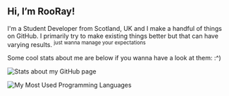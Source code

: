 ## Hi, I’m RooRay!

I'm a Student Developer from Scotland, UK and I make a handful of things on GitHub. I primarily try to make existing things better but that can have varying results. <sup>just wanna manage your expectations</sup>

Some cool stats about me are below if you wanna have a look at them: :^)

![Stats about my GitHub page](https://github-readme-stats.vercel.app/api?username=RooRay&theme=dark&show_icons=true)

![My Most Used Programming Languages](https://github-readme-stats.vercel.app/api/top-langs/?username=RooRay&theme=dark)
